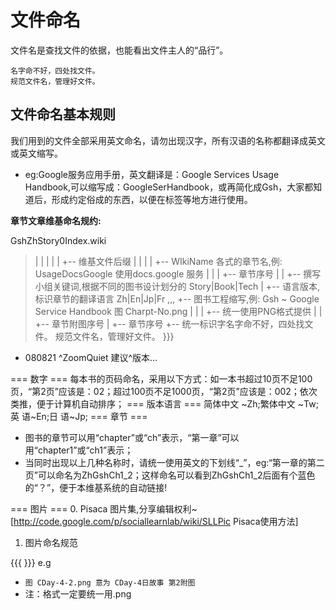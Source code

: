 # 文件命名 #
文件名是查找文件的依据，也能看出文件主人的“品行”。
```
名字命不好，四处找文件。
规范文件名，管理好文件。
```
## 文件命名基本规则 ##
我们用到的文件全部采用英文命名，请勿出现汉字，所有汉语的名称都翻译成英文或英文缩写。
  * eg:Google服务应用手册，英文翻译是：Google Services Usage Handbook,可以缩写成：GoogleSerHandbook，或再简化成Gsh，大家都知道后，形成约定俗成的东西，以便在标签等地方进行使用。

**章节文章维基命名规约:**

GshZhStory0Index.wiki
> |  |  |  | |    +-- 维基文件后缀
> |  |  |  | +-- WIkiName 各式的章节名,例: UsageDocsGoogle 使用docs.google 服务
> |  |  |  +-- 章节序号
> |  |  +-- 撰写小组关键词,根据不同的图书设计划分的 Story|Book|Tech
> |  +-- 语言版本,标识章节的翻译语言 Zh|En|Jp|Fr ,,,
> +-- 图书工程缩写,例: Gsh ~ Google Service Handbook
图 Charpt-No.png
|  |      |  +-- 统一使用PNG格式提供
|  |      +-- 章节附图序号
|  +-- 章节序号
+-- 统一标识字名字命不好，四处找文件。
规范文件名，管理好文件。
}}}
 * 080821 ^ZoomQuiet 建议^版本...
 
=== 数字 ===
每本书的页码命名，采用以下方式：如一本书超过10页不足100页，“第2页”应该是：02；超过100页不足1000页，“第2页”应该是：002；依次类推，便于计算机自动排序；
=== 版本语言 === 
简体中文 ~Zh;繁体中文 ~Tw;英 语~En;日 语~Jp;
=== 章节 ===
 * 图书的章节可以用“chapter”或“ch”表示，“第一章”可以用“chapter1”或“ch1”表示；
 * 当同时出现以上几种名称时，请统一使用英文的下划线“_”，eg:“第一章的第二页”可以命名为ZhGshCh1_2；这样命名可以看到ZhGshCh1_2后面有个蓝色的“？”，便于本维基系统的自动链接!

=== 图片 ===
0. Pisaca 图片集,分享编辑权利~[http://code.google.com/p/sociallearnlab/wiki/SLLPic Pisaca使用方法]


1. 图片命名规范

{{{
}}}
e.g
 * `图 CDay-4-2.png 意为 CDay-4日故事 第2附图`
 * 注：格式一定要统一用.png
```